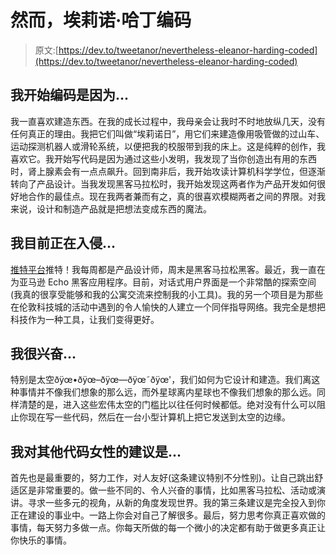 # 然而，埃莉诺·哈丁编码

> 原文:[https://dev.to/tweetanor/nevertheless-eleanor-harding-coded](https://dev.to/tweetanor/nevertheless-eleanor-harding-coded)

## 我开始编码是因为...

我一直喜欢建造东西。在我的成长过程中，我母亲会让我时不时地放纵几天，没有任何真正的理由。我把它们叫做“埃莉诺日”，用它们来建造像用吸管做的过山车、运动探测机器人或滑轮系统，以便把我的校服带到我的床上。这是纯粹的创作，我喜欢它。我开始写代码是因为通过这些小发明，我发现了当你创造出有用的东西时，肾上腺素会有一点点飙升。回到南非后，我开始攻读计算机科学学位，但逐渐转向了产品设计。当我发现黑客马拉松时，我开始发现这两者作为产品开发如何很好地合作的最佳点。现在我两者兼而有之，真的很喜欢模糊两者之间的界限。对我来说，设计和制造产品就是把想法变成东西的魔法。

## 我目前正在入侵...

[推特平台](http://tweetdeck.twitter.com)推特！我每周都是产品设计师，周末是黑客马拉松黑客。最近，我一直在为亚马逊 Echo 黑客应用程序。目前，对话式用户界面是一个非常酷的探索空间(我真的很享受能够和我的公寓交流来控制我的小工具)。我的另一个项目是为那些在伦敦科技城的活动中遇到的令人愉快的人建立一个同伴指导网络。我完全是想把科技作为一种工具，让我们变得更好。

## 我很兴奋...

特别是太空ðÿœ•ðÿœ–ðÿœ—ðÿœ˜ðÿœ'，我们如何为它设计和建造。我们离这种事情并不像我们想象的那么远，而外星球离内星球也不像我们想象的那么远。同样清楚的是，进入这些宏伟太空的门槛比以往任何时候都低。绝对没有什么可以阻止你现在写一些代码，然后在一台小型计算机上把它发送到太空的边缘。

## 我对其他代码女性的建议是...

首先也是最重要的，努力工作，对人友好(这条建议特别不分性别)。让自己跳出舒适区是非常重要的。做一些不同的、令人兴奋的事情，比如黑客马拉松、活动或演讲。寻求一些多元的视角，从新的角度发现世界。我的第三条建议是完全投入到你正在建设的事业中。一路上你会对自己了解很多。最后，努力思考你真正喜欢做的事情，每天努力多做一点。你每天所做的每一个微小的决定都有助于做更多真正让你快乐的事情。